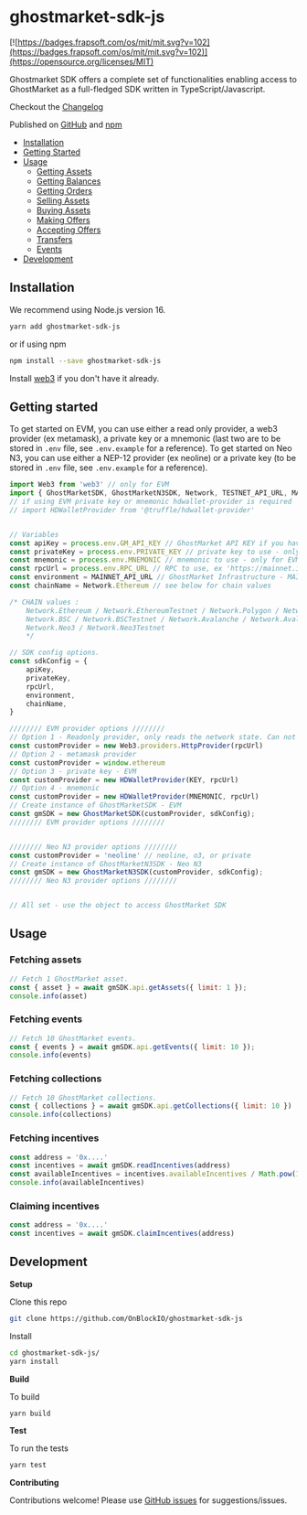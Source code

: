 # ghostmarket-sdk-js

[![https://badges.frapsoft.com/os/mit/mit.svg?v=102](https://badges.frapsoft.com/os/mit/mit.svg?v=102)](https://opensource.org/licenses/MIT)

Ghostmarket SDK offers a complete set of functionalities enabling access to GhostMarket as a full-fledged SDK written in TypeScript/Javascript. 

Checkout the [Changelog](https://github.com/OnBlockIO/ghostmarket-sdk-js/blob/master/CHANGELOG.md)

Published on [GitHub](https://github.com/OnBlockIO/ghostmarket-sdk-js) and [npm](https://www.npmjs.com/package/ghostmarket-sdk-js)

- [Installation](#installation)
- [Getting Started](#getting-started)
- [Usage](#getting-started)
  - [Getting Assets](#getting-assets)
  - [Getting Balances](#getting-balances)
  - [Getting Orders](#getting-orders)
  - [Selling Assets](#selling-assets)
  - [Buying Assets](#buying-assets)
  - [Making Offers](#making-offers)
  - [Accepting Offers](#accepting-offers)
  - [Transfers](#transfers)
  - [Events](#events)
- [Development](#development)


## Installation

We recommend using Node.js version 16.

```bash
yarn add ghostmarket-sdk-js
```
or if using npm
```bash
npm install --save ghostmarket-sdk-js
```

Install [web3](https://github.com/ethereum/web3.js) if you don't have it already.

## Getting started

To get started on EVM, you can use either a read only provider, a web3 provider (ex metamask), a private key or a mnemonic (last two are to be stored in `.env` file, see `.env.example` for a reference).
To get started on Neo N3, you can use either a NEP-12 provider (ex neoline) or a private key (to be stored in `.env` file, see `.env.example` for a reference).

```js
import Web3 from 'web3' // only for EVM
import { GhostMarketSDK, GhostMarketN3SDK, Network, TESTNET_API_URL, MAINNET_API_URL } from 'ghostmarket-sdk-js';
// if using EVM private key or mnemonic hdwallet-provider is required
// import HDWalletProvider from '@truffle/hdwallet-provider'


// Variables
const apiKey = process.env.GM_API_KEY // GhostMarket API KEY if you have one
const privateKey = process.env.PRIVATE_KEY // private key to use - only for Neo N3 private provider or EVM
const mnemonic = process.env.MNEMONIC // mnemonic to use - only for EVM
const rpcUrl = process.env.RPC_URL // RPC to use, ex 'https://mainnet.infura.io'
const environment = MAINNET_API_URL // GhostMarket Infrastructure - MAIN_ENVIRONMENT or TEST_ENVIRONMENT
const chainName = Network.Ethereum // see below for chain values

/* CHAIN values : 
    Network.Ethereum / Network.EthereumTestnet / Network.Polygon / Network.PolygonTestnet
    Network.BSC / Network.BSCTestnet / Network.Avalanche / Network.AvalancheTestnet
    Network.Neo3 / Network.Neo3Testnet
    */

// SDK config options.
const sdkConfig = {
    apiKey,
    privateKey,
    rpcUrl,
    environment,
    chainName,
}

//////// EVM provider options ////////
// Option 1 - Readonly provider, only reads the network state. Can not sign transactions.
const customProvider = new Web3.providers.HttpProvider(rpcUrl)
// Option 2 - metamask provider
const customProvider = window.ethereum
// Option 3 - private key - EVM
const customProvider = new HDWalletProvider(KEY, rpcUrl)
// Option 4 - mnemonic
const customProvider = new HDWalletProvider(MNEMONIC, rpcUrl)
// Create instance of GhostMarketSDK - EVM
const gmSDK = new GhostMarketSDK(customProvider, sdkConfig);
//////// EVM provider options ////////


//////// Neo N3 provider options ////////
const customProvider = 'neoline' // neoline, o3, or private
// Create instance of GhostMarketN3SDK - Neo N3
const gmSDK = new GhostMarketN3SDK(customProvider, sdkConfig);
//////// Neo N3 provider options ////////


// All set - use the object to access GhostMarket SDK
```


## Usage

### Fetching assets

```js
// Fetch 1 GhostMarket asset.
const { asset } = await gmSDK.api.getAssets({ limit: 1 });
console.info(asset)
```

### Fetching events

```js
// Fetch 10 GhostMarket events.
const { events } = await gmSDK.api.getEvents({ limit: 10 });
console.info(events)
```

### Fetching collections
```js
// Fetch 10 GhostMarket collections.
const { collections } = await gmSDK.api.getCollections({ limit: 10 })
console.info(collections)
```

### Fetching incentives
```js
const address = '0x....'
const incentives = await gmSDK.readIncentives(address)
const availableIncentives = incentives.availableIncentives / Math.pow(10, 8)
console.info(availableIncentives)
```

### Claiming incentives
```js
const address = '0x....'
const incentives = await gmSDK.claimIncentives(address)
```


## Development

**Setup**

Clone this repo
```bash
git clone https://github.com/OnBlockIO/ghostmarket-sdk-js
```

Install 
```bash
cd ghostmarket-sdk-js/
yarn install
```

**Build**

To build
```bash
yarn build
```

**Test**

To run the tests
```bash
yarn test
```

**Contributing**

Contributions welcome! Please use [GitHub issues](https://github.com/OnBlockIO/ghostmarket-sdk-js/issues) for suggestions/issues.
